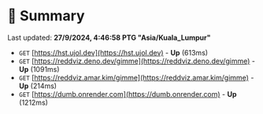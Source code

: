 # 📖 Summary
Last updated: **27/9/2024, 4:46:58 PTG "Asia/Kuala_Lumpur"**

- `GET` [https://hst.ujol.dev](https://hst.ujol.dev) - **Up** (613ms)
- `GET` [https://reddviz.deno.dev/gimme](https://reddviz.deno.dev/gimme) - **Up** (1091ms)
- `GET` [https://reddviz.amar.kim/gimme](https://reddviz.amar.kim/gimme) - **Up** (214ms)
- `GET` [https://dumb.onrender.com](https://dumb.onrender.com) - **Up** (1212ms)
